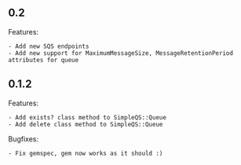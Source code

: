 ## 0.2

Features:

	- Add new SQS endpoints
	- Add new support for MaximumMessageSize, MessageRetentionPeriod attributes for queue

## 0.1.2

Features:

	- Add exists? class method to SimpleQS::Queue
	- Add delete class method to SimpleQS::Queue

Bugfixes:

	- Fix gemspec, gem now works as it should :)